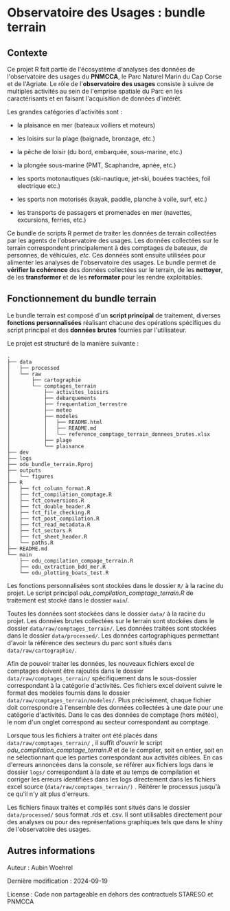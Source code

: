 # Observatoire des Usages : bundle terrain

## Contexte

Ce projet R fait partie de l'écosystème d'analyses des données de l'observatoire des usages du **PNMCCA**, le Parc Naturel Marin du Cap Corse et de l'Agriate. Le rôle de l'**observatoire des usages** consiste à suivre de multiples activités au sein de l'emprise spatiale du Parc en les caractérisants et en faisant l'acquisition de données d'intérêt.

Les grandes catégories d'activités sont :

-   la plaisance en mer (bateaux voiliers et moteurs)

-   les loisirs sur la plage (baignade, bronzage, etc.)

-   la pêche de loisir (du bord, embarquée, sous-marine, etc.)

-   la plongée sous-marine (PMT, Scaphandre, apnée, etc.)

-   les sports motonautiques (ski-nautique, jet-ski, bouées tractées, foil electrique etc.)

-   les sports non motorisés (kayak, paddle, planche à voile, surf, etc.)

-   les transports de passagers et promenades en mer (navettes, excursions, ferries, etc.)

Ce bundle de scripts R permet de traiter les données de terrain collectées par les agents de l'observatoire des usages. Les données collectées sur le terrain correspondent principalement à des comptages de bateaux, de personnes, de véhicules, *etc*. Ces données sont ensuite utilisées pour alimenter les analyses de l'observatoire des usages. Le bundle permet de **vérifier la cohérence** des données collectées sur le terrain, de les **nettoyer**, de les **transformer** et de les **reformater** pour les rendre exploitables.

## Fonctionnement du bundle terrain

Le bundle terrain est composé d'un **script principal** de traitement, diverses **fonctions personnalisées** réalisant chacune des opérations spécifiques du script principal et des **données** **brutes** fournies par l'utilisateur.

Le projet est structuré de la manière suivante :

```         
.
├── data
│   ├── processed
│   └── raw
│       ├── cartographie
│       └── comptages_terrain
│           ├── activites_loisirs
│           ├── debarquements
│           ├── frequentation_terrestre
│           ├── meteo
│           ├── modeles
│           │   ├── README.html
│           │   ├── README.md
│           │   └── reference_comptage_terrain_donnees_brutes.xlsx
│           ├── plage
│           └── plaisance
├── dev
├── logs
├── odu_bundle_terrain.Rproj
├── outputs
│   └── figures
├── R
│   ├── fct_column_format.R
│   ├── fct_compilation_comptage.R
│   ├── fct_conversions.R
│   ├── fct_double_header.R
│   ├── fct_file_checking.R
│   ├── fct_post_compilation.R
│   ├── fct_read_metadata.R
│   ├── fct_sectors.R
│   ├── fct_sheet_header.R
│   └── paths.R
├── README.md
└── main
    ├── odu_compilation_compage_terrain.R
    ├── odu_extraction_bdd_mer.R
    └── odu_plotting_boats_test.R
```

Les fonctions personnalisées sont stockées dans le dossier `R/` à la racine du projet. Le script principal *odu_compilation_comptage_terrain.R* de traitement est stocké dans le dossier `main`/.

Toutes les données sont stockées dans le dossier `data/` à la racine du projet. Les données brutes collectées sur le terrain sont stockées dans le dossier `data/raw/comptages_terrain/`. Les données traitées sont stockées dans le dossier `data/processed/`. Les données cartographiques permettant d'avoir la référence des secteurs du parc sont situés dans `data/raw/cartographie/`.

Afin de pouvoir traiter les données, les nouveaux fichiers excel de comptages doivent être rajoutés dans le dossier `data/raw/comptages_terrain/` spécifiquement dans le sous-dossier correspondant à la catégorie d'activités. Ces fichiers excel doivent suivre le format des modèles fournis dans le dossier `data/raw/comptages_terrain/modeles/`. Plus précisément, chaque fichier doit correspondre à l'ensemble des données collectées à une date pour une catégorie d'activités. Dans le cas des données de comptage (hors météo), le nom d'un onglet correspond au secteur correspondant au comptage.

Lorsque tous les fichiers à traiter ont été placés dans `data/raw/comptages_terrain/` , il suffit d'ouvrir le script *odu_compilation_comptage_terrain.R* et de le compiler, soit en entier, soit en ne sélectionnant que les parties correspondant aux activités ciblées. En cas d'erreurs annoncées dans la console, se référer aux fichiers logs dans le dossier `logs/` correspondant à la date et au temps de compilation et corriger les erreurs identifiées dans les logs directement dans les fichiers excel source (`data/raw/comptages_terrain/)` . Réitérer le processus jusqu'à ce qu'il n'y ait plus d'erreurs.

Les fichiers finaux traités et compilés sont situés dans le dossier `data/processed/` sous format .rds et .csv. Il sont utilisables directement pour des analyses ou pour des représentations graphiques tels que dans le shiny de l'observatoire des usages.

## Autres informations

Auteur : Aubin Woehrel

Dernière modification : 2024-09-19

License : Code non partageable en dehors des contractuels STARESO et PNMCCA
